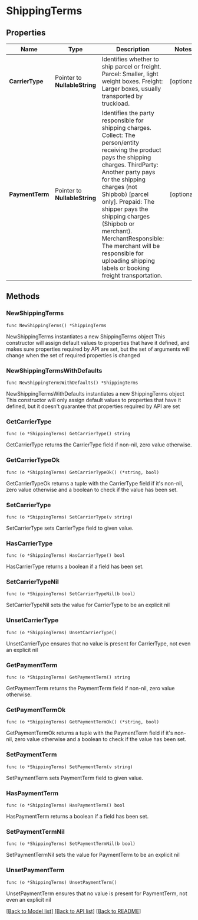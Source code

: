 # ShippingTerms

## Properties

Name | Type | Description | Notes
------------ | ------------- | ------------- | -------------
**CarrierType** | Pointer to **NullableString** | Identifies whether to ship parcel or freight.              Parcel: Smaller, light weight boxes.              Freight: Larger boxes, usually transported by truckload. | [optional] 
**PaymentTerm** | Pointer to **NullableString** | Identifies the party responsible for shipping charges.              Collect: The person/entity receiving the product pays the shipping charges.              ThirdParty: Another party pays for the shipping charges (not Shipbob) [parcel only].              Prepaid: The shipper pays the shipping charges (Shipbob or merchant).              MerchantResponsible: The merchant will be responsible for uploading shipping labels or booking freight transportation. | [optional] 

## Methods

### NewShippingTerms

`func NewShippingTerms() *ShippingTerms`

NewShippingTerms instantiates a new ShippingTerms object
This constructor will assign default values to properties that have it defined,
and makes sure properties required by API are set, but the set of arguments
will change when the set of required properties is changed

### NewShippingTermsWithDefaults

`func NewShippingTermsWithDefaults() *ShippingTerms`

NewShippingTermsWithDefaults instantiates a new ShippingTerms object
This constructor will only assign default values to properties that have it defined,
but it doesn't guarantee that properties required by API are set

### GetCarrierType

`func (o *ShippingTerms) GetCarrierType() string`

GetCarrierType returns the CarrierType field if non-nil, zero value otherwise.

### GetCarrierTypeOk

`func (o *ShippingTerms) GetCarrierTypeOk() (*string, bool)`

GetCarrierTypeOk returns a tuple with the CarrierType field if it's non-nil, zero value otherwise
and a boolean to check if the value has been set.

### SetCarrierType

`func (o *ShippingTerms) SetCarrierType(v string)`

SetCarrierType sets CarrierType field to given value.

### HasCarrierType

`func (o *ShippingTerms) HasCarrierType() bool`

HasCarrierType returns a boolean if a field has been set.

### SetCarrierTypeNil

`func (o *ShippingTerms) SetCarrierTypeNil(b bool)`

 SetCarrierTypeNil sets the value for CarrierType to be an explicit nil

### UnsetCarrierType
`func (o *ShippingTerms) UnsetCarrierType()`

UnsetCarrierType ensures that no value is present for CarrierType, not even an explicit nil
### GetPaymentTerm

`func (o *ShippingTerms) GetPaymentTerm() string`

GetPaymentTerm returns the PaymentTerm field if non-nil, zero value otherwise.

### GetPaymentTermOk

`func (o *ShippingTerms) GetPaymentTermOk() (*string, bool)`

GetPaymentTermOk returns a tuple with the PaymentTerm field if it's non-nil, zero value otherwise
and a boolean to check if the value has been set.

### SetPaymentTerm

`func (o *ShippingTerms) SetPaymentTerm(v string)`

SetPaymentTerm sets PaymentTerm field to given value.

### HasPaymentTerm

`func (o *ShippingTerms) HasPaymentTerm() bool`

HasPaymentTerm returns a boolean if a field has been set.

### SetPaymentTermNil

`func (o *ShippingTerms) SetPaymentTermNil(b bool)`

 SetPaymentTermNil sets the value for PaymentTerm to be an explicit nil

### UnsetPaymentTerm
`func (o *ShippingTerms) UnsetPaymentTerm()`

UnsetPaymentTerm ensures that no value is present for PaymentTerm, not even an explicit nil

[[Back to Model list]](../README.md#documentation-for-models) [[Back to API list]](../README.md#documentation-for-api-endpoints) [[Back to README]](../README.md)


